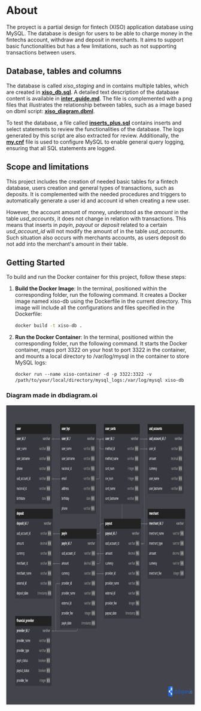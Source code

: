 # About 
The proyect is a partial design for fintech (XISO) application database using MySQL. The database is design for users to be able to charge money in the fintechs account, withdraw and deposit in merchants. It aims to support basic functionalities but has a few limitations, such as not supporting transactions between users. 

## Database, tables and columns
The database is called *xiso_staging* and in contains multiple tables, which are created in **[xiso_db.sql](https://github.com/r41ss4/xisov1/blob/main/db_scripts/xiso_db.sql)**. A detailed text description of the database content is available in **[inter_guide.md](https://github.com/r41ss4/xisov1/blob/main/inter_guide.md)**. The file is complemented with a png files that illustrates the relationship between tables, such as a image based on dbml script: **[xiso_diagram.dbml](https://github.com/r41ss4/xisov1/blob/main/xiso_diagram.dbml)**.   

To test the database, a file called **[inserts_plus.sql](https://github.com/r41ss4/xisov1/blob/main/db_scripts/inserts_plus.sql)** contains inserts and select statements to review the functionalities of the database. The logs generated by this script are also extracted for review. Additionally, the **[my.cnf](https://github.com/r41ss4/xisov1/blob/main/db_scripts/my.cnf)** file is used to configure MySQL to enable general query logging, ensuring that all SQL statements are logged.    

## Scope and limitations 
This project includes the creation of needed basic tables for a fintech database, users creation and general types of transactions, such as deposits. It is complemented with the needed procedures and triggers to automatically generate a user id and account id when creating a new user.   

However, the account amount of money, understood as the *amount* in the table *usd_accounts*, it does not change in relation with transactions. This means that inserts in *payin*, *payout* or *deposit* related to a certain *usd_account_id* will not modify the amount of in the table *usd_accounts*. Such situation also occurs with merchants accounts, as users deposit do not add into the merchant's amount in their table. 

## Getting Started
To build and run the Docker container for this project, follow these steps:

1. **Build the Docker Image**: In the terminal, positioned within the corresponding folder, run the following command. It creates a Docker image named xiso-db using the Dockerfile in the current directory. This image will include all the configurations and files specified in the Dockerfile:  
   ```sh
   docker build -t xiso-db .
    ```
2. **Run the Docker Container**: In the terminal, positioned within the corresponding folder, run the following command. It starts the Docker container, maps port 3322 on your host to port 3322 in the container, and mounts a local directory to /var/log/mysql in the container to store MySQL logs:  
   ```
   docker run --name xiso-container -d -p 3322:3322 -v /path/to/your/local/directory/mysql_logs:/var/log/mysql xiso-db
    ```
### Diagram made in dbdiagram.oi
<p>
    <img src="/db_visualization/xiso_dbmldiagram.png" width="800" height="800" />
</p>  